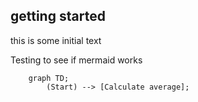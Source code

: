 ## getting started

this is some initial text

Testing to see if mermaid works

```mermaid
    graph TD;
        (Start) --> [Calculate average];

```

